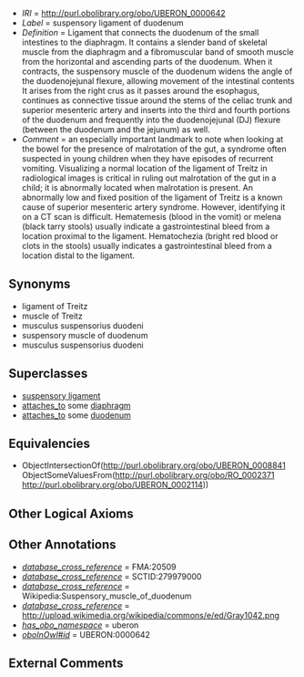  * *IRI* = http://purl.obolibrary.org/obo/UBERON_0000642
 * *Label* = suspensory ligament of duodenum
 * *Definition* = Ligament that connects the duodenum of the small intestines to the diaphragm. It contains a slender band of skeletal muscle from the diaphragm and a fibromuscular band of smooth muscle from the horizontal and ascending parts of the duodenum. When it contracts, the suspensory muscle of the duodenum widens the angle of the duodenojejunal flexure, allowing movement of the intestinal contents It arises from the right crus as it passes around the esophagus, continues as connective tissue around the stems of the celiac trunk and superior mesenteric artery and inserts into the third and fourth portions of the duodenum and frequently into the duodenojejunal (DJ) flexure (between the duodenum and the jejunum) as well. 
 * *Comment* = an especially important landmark to note when looking at the bowel for the presence of malrotation of the gut, a syndrome often suspected in young children when they have episodes of recurrent vomiting. Visualizing a normal location of the ligament of Treitz in radiological images is critical in ruling out malrotation of the gut in a child; it is abnormally located when malrotation is present. An abnormally low and fixed position of the ligament of Treitz is a known cause of superior mesenteric artery syndrome. However, identifying it on a CT scan is difficult. Hematemesis (blood in the vomit) or melena (black tarry stools) usually indicate a gastrointestinal bleed from a location proximal to the ligament. Hematochezia (bright red blood or clots in the stools) usually indicates a gastrointestinal bleed from a location distal to the ligament.

## Synonyms

 * ligament of Treitz
 * muscle of Treitz
 * musculus suspensorius duodeni
 * suspensory muscle of duodenum
 * musculus suspensorius duodeni

## Superclasses

 * [suspensory ligament](../../UBERON/41/UBERON_0008841.md)
 * [attaches_to](../../RO/71/RO_0002371.md) some [diaphragm](../../UBERON/03/UBERON_0001103.md)
 * [attaches_to](../../RO/71/RO_0002371.md) some [duodenum](../../UBERON/14/UBERON_0002114.md)

## Equivalencies

 * ObjectIntersectionOf(<http://purl.obolibrary.org/obo/UBERON_0008841> ObjectSomeValuesFrom(<http://purl.obolibrary.org/obo/RO_0002371> <http://purl.obolibrary.org/obo/UBERON_0002114>))

## Other Logical Axioms


## Other Annotations

 * *[database_cross_reference](../../ef/oboInOwl#hasDbXref.md)* = FMA:20509
 * *[database_cross_reference](../../ef/oboInOwl#hasDbXref.md)* = SCTID:279979000
 * *[database_cross_reference](../../ef/oboInOwl#hasDbXref.md)* = Wikipedia:Suspensory_muscle_of_duodenum
 * *[database_cross_reference](../../ef/oboInOwl#hasDbXref.md)* = http://upload.wikimedia.org/wikipedia/commons/e/ed/Gray1042.png
 * *[has_obo_namespace](../../ce/oboInOwl#hasOBONamespace.md)* = uberon
 * *[oboInOwl#id](../../id/oboInOwl#id.md)* = UBERON:0000642

## External Comments

